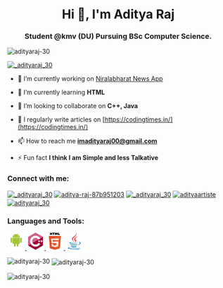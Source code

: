 <h1 align="center">Hi 👋, I'm Aditya Raj</h1>
<h3 align="center">Student @kmv (DU) Pursuing BSc Computer Science.</h3>

<p align="left"> <img src="https://komarev.com/ghpvc/?username=adityaraj-30&label=Profile%20views&color=0e75b6&style=flat" alt="adityaraj-30" /> </p>

<p align="left"> <a href="https://twitter.com/_adityaraj_30" target="blank"><img src="https://img.shields.io/twitter/follow/_adityaraj_30?logo=twitter&style=for-the-badge" alt="_adityaraj_30" /></a> </p>

- 🔭 I’m currently working on [Niralabharat News App](https://play.google.com/store/apps/details?id=com.niralabharat.news)

- 🌱 I’m currently learning **HTML**

- 👯 I’m looking to collaborate on **C++, Java**

- 📝 I regularly write articles on [https://codingtimes.in/](https://codingtimes.in/)

- 📫 How to reach me **imadityaraj00@gmail.com**

- ⚡ Fun fact **I think I am Simple and less Talkative**

<h3 align="left">Connect with me:</h3>
<p align="left">
<a href="https://twitter.com/_adityaraj_30" target="blank"><img align="center" src="https://raw.githubusercontent.com/rahuldkjain/github-profile-readme-generator/master/src/images/icons/Social/twitter.svg" alt="_adityaraj_30" height="30" width="40" /></a>
<a href="https://linkedin.com/in/aditya-raj-87b951203" target="blank"><img align="center" src="https://raw.githubusercontent.com/rahuldkjain/github-profile-readme-generator/master/src/images/icons/Social/linked-in-alt.svg" alt="aditya-raj-87b951203" height="30" width="40" /></a>
<a href="https://instagram.com/_adityaraj_30" target="blank"><img align="center" src="https://raw.githubusercontent.com/rahuldkjain/github-profile-readme-generator/master/src/images/icons/Social/instagram.svg" alt="_adityaraj_30" height="30" width="40" /></a>
<a href="https://www.youtube.com/c/adityaartiste" target="blank"><img align="center" src="https://raw.githubusercontent.com/rahuldkjain/github-profile-readme-generator/master/src/images/icons/Social/youtube.svg" alt="adityaartiste" height="30" width="40" /></a>
<a href="https://www.hackerrank.com/adityaraj_30" target="blank"><img align="center" src="https://raw.githubusercontent.com/rahuldkjain/github-profile-readme-generator/master/src/images/icons/Social/hackerrank.svg" alt="adityaraj_30" height="30" width="40" /></a>
</p>

<h3 align="left">Languages and Tools:</h3>
<p align="left"> <a href="https://developer.android.com" target="_blank"> <img src="https://raw.githubusercontent.com/devicons/devicon/master/icons/android/android-original-wordmark.svg" alt="android" width="40" height="40"/> </a> <a href="https://www.w3schools.com/cpp/" target="_blank"> <img src="https://raw.githubusercontent.com/devicons/devicon/master/icons/cplusplus/cplusplus-original.svg" alt="cplusplus" width="40" height="40"/> </a> <a href="https://www.w3.org/html/" target="_blank"> <img src="https://raw.githubusercontent.com/devicons/devicon/master/icons/html5/html5-original-wordmark.svg" alt="html5" width="40" height="40"/> </a> <a href="https://www.java.com" target="_blank"> <img src="https://raw.githubusercontent.com/devicons/devicon/master/icons/java/java-original.svg" alt="java" width="40" height="40"/> </a> </p>

<p><img align="left" src="https://github-readme-stats.vercel.app/api/top-langs?username=adityaraj-30&show_icons=true&locale=en&layout=compact" alt="adityaraj-30" /></p>

<p>&nbsp;<img align="center" src="https://github-readme-stats.vercel.app/api?username=adityaraj-30&show_icons=true&locale=en" alt="adityaraj-30" /></p>

<p><img align="center" src="https://github-readme-streak-stats.herokuapp.com/?user=adityaraj-30&" alt="adityaraj-30" /></p>


